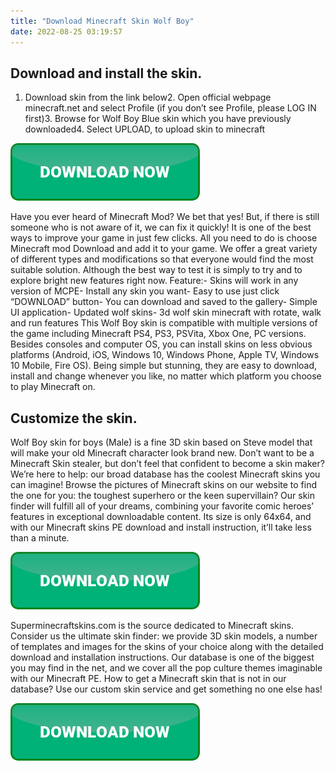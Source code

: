 ```yaml
---
title: "Download Minecraft Skin Wolf Boy"
date: 2022-08-25 03:19:57
---
```


## Download and install the skin.

1. Download skin from the link below2. Open official webpage minecraft.net and select Profile (if you don’t see Profile, please LOG IN first)3. Browse for Wolf Boy Blue skin which you have previously downloaded4. Select UPLOAD, to upload skin to minecraft

[![button](https://github.com/minecraftbay/minecraftbay.github.io/blob/main/dlbutton.png?raw=true)](https://minecraftsync.com/download-minecraft-skin)


Have you ever heard of Minecraft Mod? We bet that yes! But, if there is still someone who is not aware of it, we can fix it quickly! It is one of the best ways to improve your game in just few clicks. All you need to do is choose Minecraft mod Download and add it to your game. We offer a great variety of different types and modifications so that everyone would find the most suitable solution. Although the best way to test it is simply to try and to explore bright new features right now.
Feature:- Skins will work in any version of MCPE- Install any skin you want- Easy to use just click “DOWNLOAD” button- You can download and saved to the gallery- Simple UI application- Updated wolf skins- 3d wolf skin minecraft with rotate, walk and run features
This Wolf Boy skin is compatible with multiple versions of the game including Minecraft PS4, PS3, PSVita, Xbox One, PC versions. Besides consoles and computer OS, you can install skins on less obvious platforms (Android, iOS, Windows 10, Windows Phone, Apple TV, Windows 10 Mobile, Fire OS). Being simple but stunning, they are easy to download, install and change whenever you like, no matter which platform you choose to play Minecraft on.

## Customize the skin.

Wolf Boy skin for boys (Male) is a fine 3D skin based on Steve model that will make your old Minecraft character look brand new. Don’t want to be a Minecraft Skin stealer, but don’t feel that confident to become a skin maker? We’re here to help: our broad database has the coolest Minecraft skins you can imagine! Browse the pictures of Minecraft skins on our website to find the one for you: the toughest superhero or the keen supervillain? Our skin finder will fulfill all of your dreams, combining your favorite comic heroes’ features in exceptional downloadable content. Its size is only 64x64, and with our Minecraft skins PE download and install instruction, it’ll take less than a minute.

[![button](https://github.com/minecraftbay/minecraftbay.github.io/blob/main/dlbutton.png?raw=true)](https://minecraftsync.com/download-minecraft-skin)


Superminecraftskins.com is the source dedicated to Minecraft skins. Consider us the ultimate skin finder: we provide 3D skin models, a number of templates and images for the skins of your choice along with the detailed download and installation instructions. Our database is one of the biggest you may find in the net, and we cover all the pop culture themes imaginable with our Minecraft PE. How to get a Minecraft skin that is not in our database? Use our custom skin service and get something no one else has!


[![button](https://github.com/minecraftbay/minecraftbay.github.io/blob/main/dlbutton.png?raw=true)](https://minecraftsync.com/download-minecraft-skin)